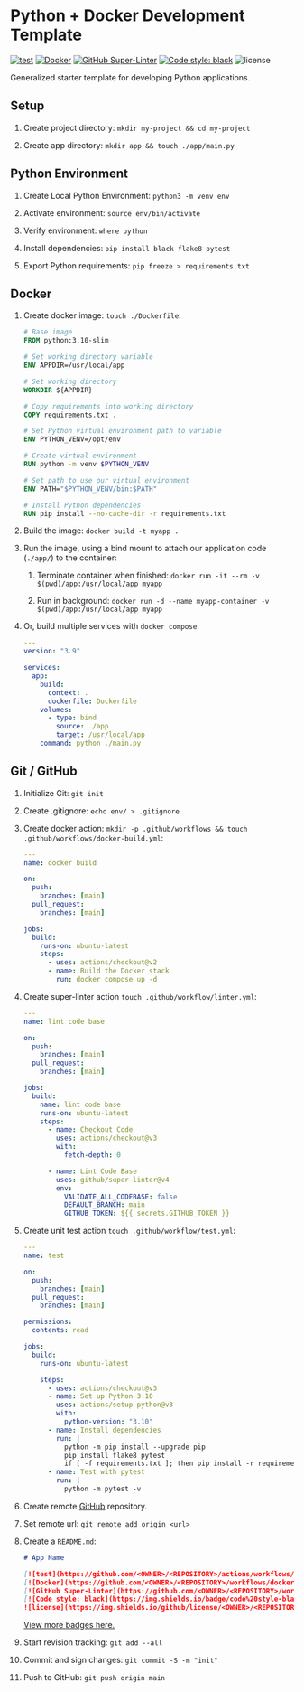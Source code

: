 # Python + Docker Development Template

[![test](https://github.com/geocoug/python-app-template/actions/workflows/test.yml/badge.svg)](https://github.com/geocoug/python-app-template/actions/workflows/test.yml)
[![Docker](https://github.com/geocoug/python-app-template/workflows/docker%20build/badge.svg)](https://github.com/geocoug/python-app-template/actions/workflows/docker-build.yml)
[![GitHub Super-Linter](https://github.com/geocoug/python-app-template/workflows/lint%20code%20base/badge.svg)](https://github.com/geocoug/python-app-template/actions/workflows/linter.yml)
[![Code style: black](https://img.shields.io/badge/code%20style-black-000000.svg)](https://github.com/psf/black)
![license](https://img.shields.io/github/license/geocoug/python-app-template)

Generalized starter template for developing Python applications.

## Setup

1. Create project directory: `mkdir my-project && cd my-project`

1. Create app directory: `mkdir app && touch ./app/main.py`

## Python Environment

1. Create Local Python Environment: `python3 -m venv env`

1. Activate environment: `source env/bin/activate`

1. Verify environment: `where python`

1. Install dependencies: `pip install black flake8 pytest`

1. Export Python requirements: `pip freeze > requirements.txt`

## Docker

1. Create docker image: `touch ./Dockerfile`:

   ```dockerfile
   # Base image
   FROM python:3.10-slim

   # Set working directory variable
   ENV APPDIR=/usr/local/app

   # Set working directory
   WORKDIR ${APPDIR}

   # Copy requirements into working directory
   COPY requirements.txt .

   # Set Python virtual environment path to variable
   ENV PYTHON_VENV=/opt/env

   # Create virtual environment
   RUN python -m venv $PYTHON_VENV

   # Set path to use our virtual environment
   ENV PATH="$PYTHON_VENV/bin:$PATH"

   # Install Python dependencies
   RUN pip install --no-cache-dir -r requirements.txt
   ```

1. Build the image: `docker build -t myapp .`

1. Run the image, using a bind mount to attach our application code (`./app/`) to the container:

   1. Terminate container when finished: `docker run -it --rm -v $(pwd)/app:/usr/local/app myapp`

   1. Run in background: `docker run -d --name myapp-container -v $(pwd)/app:/usr/local/app myapp`

1. Or, build multiple services with `docker compose`:

   ```yaml
   ---
   version: "3.9"

   services:
     app:
       build:
         context: .
         dockerfile: Dockerfile
       volumes:
         - type: bind
           source: ./app
           target: /usr/local/app
       command: python ./main.py
   ```

## Git / GitHub

1. Initialize Git: `git init`

1. Create .gitignore: `echo env/ > .gitignore`

1. Create docker action: `mkdir -p .github/workflows && touch .github/workflows/docker-build.yml`:

   ```yml
   ---
   name: docker build

   on:
     push:
       branches: [main]
     pull_request:
       branches: [main]

   jobs:
     build:
       runs-on: ubuntu-latest
       steps:
         - uses: actions/checkout@v2
         - name: Build the Docker stack
           run: docker compose up -d
   ```

1. Create super-linter action `touch .github/workflow/linter.yml`:

   ```yml
   ---
   name: lint code base

   on:
     push:
       branches: [main]
     pull_request:
       branches: [main]

   jobs:
     build:
       name: lint code base
       runs-on: ubuntu-latest
       steps:
         - name: Checkout Code
           uses: actions/checkout@v3
           with:
             fetch-depth: 0

         - name: Lint Code Base
           uses: github/super-linter@v4
           env:
             VALIDATE_ALL_CODEBASE: false
             DEFAULT_BRANCH: main
             GITHUB_TOKEN: ${{ secrets.GITHUB_TOKEN }}
   ```

1. Create unit test action `touch .github/workflow/test.yml`:

   ```yml
   ---
   name: test

   on:
     push:
       branches: [main]
     pull_request:
       branches: [main]

   permissions:
     contents: read

   jobs:
     build:
       runs-on: ubuntu-latest

       steps:
         - uses: actions/checkout@v3
         - name: Set up Python 3.10
           uses: actions/setup-python@v3
           with:
             python-version: "3.10"
         - name: Install dependencies
           run: |
             python -m pip install --upgrade pip
             pip install flake8 pytest
             if [ -f requirements.txt ]; then pip install -r requirements.txt; fi
         - name: Test with pytest
           run: |
             python -m pytest -v
   ```

1. Create remote [GitHub](https://github.com) repository.

1. Set remote url: `git remote add origin <url>`

1. Create a `README.md`:

   ```md
   # App Name

   [![test](https://github.com/<OWNER>/<REPOSITORY>/actions/workflows/tests.yml/badge.svg)](https://github.com/<OWNER>/<REPOSITORY>/actions/workflows/tests.yml)
   [![Docker](https://github.com/<OWNER>/<REPOSITORY>/workflows/docker%20build/badge.svg)](https://github.com/<OWNER>/<REPOSITORY>/actions/workflows/docker-build.yml)
   [![GitHub Super-Linter](https://github.com/<OWNER>/<REPOSITORY>/workflows/lint%20code%20base/badge.svg)](https://github.com/<OWNER>/<REPOSITORY>/actions/workflows/linter.yml)
   [![Code style: black](https://img.shields.io/badge/code%20style-black-000000.svg)](https://github.com/psf/black)
   ![license](https://img.shields.io/github/license/<OWNER>/<REPOSITORY>)
   ```

   [View more badges here.](https://shields.io/)

1. Start revision tracking: `git add --all`

1. Commit and sign changes: `git commit -S -m "init"`

1. Push to GitHub: `git push origin main`
